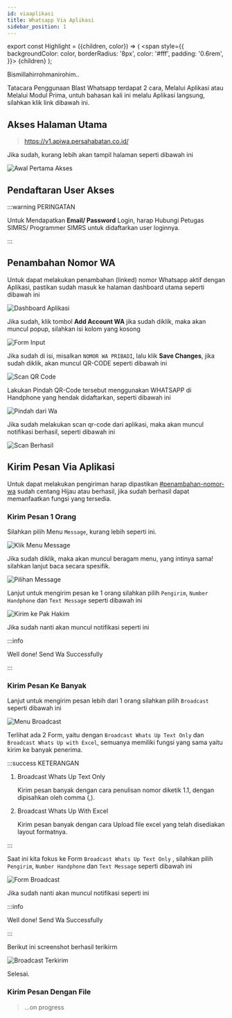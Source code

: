 ```yaml
---
id: viaaplikasi
title: Whatsapp Via Aplikasi
sidebar_position: 1
---
```


export const Highlight = ({children, color}) => (
  <span
    style={{
      backgroundColor: color,
      borderRadius: '8px',
      color: '#fff',
      padding: '0.6rem',
    }}>
    {children}
  </span>
);

Bismillahirrohmanirohim..

Tatacara Penggunaan Blast Whatsapp terdapat 2 cara, Melalui Aplikasi atau Melalui Modul Prima, untuh bahasan kali ini melalu Aplikasi langsung, silahkan klik link dibawah ini.

## Akses Halaman Utama

> https://v1.apiwa.persahabatan.co.id/

Jika sudah, kurang lebih akan tampil halaman seperti dibawah ini

![Awal Pertama Akses](/img/whatsapp/awal.png)

## Pendaftaran User Akses

:::warning PERINGATAN

Untuk Mendapatkan **Email/ Password** Login, harap Hubungi Petugas SIMRS/ Programmer SIMRS untuk didaftarkan user loginnya.

:::

## Penambahan Nomor WA

Untuk dapat melakukan penambahan (linked) nomor Whatsapp aktif dengan Aplikasi, pastikan sudah masuk ke halaman dashboard utama seperti dibawah ini

![Dashboard Aplikasi](/img/whatsapp/dash.png)

Jika sudah, klik tombol  <Highlight color="#6861ce">**Add Account WA**</Highlight> jika sudah diklik, maka akan muncul popup, silahkan isi kolom yang kosong

![Form Input](/img/whatsapp/form-input.png)

Jika sudah di isi, misalkan `NOMOR WA PRIBADI`, lalu klik <Highlight color="#1572e8">**Save Changes**</Highlight>, jika sudah diklik, akan muncul QR-CODE seperti dibawah ini

![Scan QR Code](/img/whatsapp/scan-qr-code.png)

Lakukan Pindah QR-Code tersebut menggunakan WHATSAPP di Handphone yang hendak didaftarkan, seperti dibawah ini

![Pindah dari Wa](/img/whatsapp/pindai-dari-wa.png)

Jika sudah melakukan scan qr-code dari aplikasi, maka akan muncul notifikasi berhasil, seperti dibawah ini

![Scan Berhasil](/img/whatsapp/scan-berhasil.png)

## Kirim Pesan Via Aplikasi

Untuk dapat melakukan pengiriman harap dipastikan [#penambahan-nomor-wa](#penambahan-nomor-wa) sudah centang Hijau atau berhasil, jika sudah berhasil dapat memanfaatkan fungsi yang tersedia.

### Kirim Pesan 1 Orang

Silahkan pilih Menu `Message`, kurang lebih seperti ini.

![Klik Menu Message](/img/whatsapp/klik-menu-message.png)

Jika sudah diklik, maka akan muncul beragam menu, yang intinya sama! silahkan lanjut baca secara spesifik.

![Pilihan Message](/img/whatsapp/pilihan-message.png)

Lanjut untuk mengirim pesan ke 1 orang silahkan pilih `Pengirim`, `Number Handphone` dan `Text Message` seperti dibawah ini

![Kirim ke Pak Hakim](/img/whatsapp/kirim-ke-pak-hakim.png)

Jika sudah nanti akan muncul notifikasi seperti ini

:::info

Well done! Send Wa Successfully

:::

### Kirim Pesan Ke Banyak

Lanjut untuk mengirim pesan lebih dari 1 orang silahkan pilih `Broadcast` seperti dibawah ini

![Menu Broadcast](/img/whatsapp/menu-broadcast.png)

Terlihat ada 2 Form, yaitu dengan `Broadcast Whats Up Text Only` dan `Broadcast Whats Up with Excel`, semuanya memiliki fungsi yang sama yaitu kirim ke banyak penerima.

:::success KETERANGAN

1. Broadcast Whats Up Text Only
   
   Kirim pesan banyak dengan cara penulisan nomor diketik 1.1, dengan dipisahkan oleh comma (,).

2. Broadcast Whats Up With Excel

   Kirim pesan banyak dengan cara Upload file excel yang telah disediakan layout formatnya.

:::

Saat ini kita fokus ke Form `Broadcast Whats Up Text Only` , silahkan pilih `Pengirim`, `Number Handphone` dan `Text Message` seperti dibawah ini

![Form Broadcast](/img/whatsapp/fokus-broadcast.png)

Jika sudah nanti akan muncul notifikasi seperti ini

:::info

Well done! Send Wa Successfully

:::

Berikut ini screenshot berhasil terikirm

![Broadcast Terkirim](/img/whatsapp/broadcast-terkirim.png)

Selesai.


### Kirim Pesan Dengan File

> ...on progress